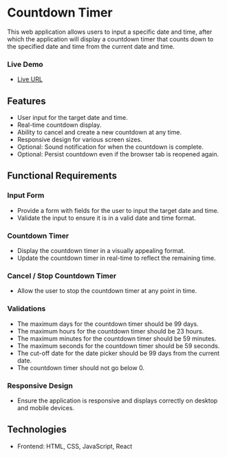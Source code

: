 # Countdown Timer

This web application allows users to input a specific date and time, after which the application will display a countdown timer that counts down to the specified date and time from the current date and time.

### Live Demo

- [Live URL](https://example.com)

## Features

- User input for the target date and time.
- Real-time countdown display.
- Ability to cancel and create a new countdown at any time.
- Responsive design for various screen sizes.
- Optional: Sound notification for when the countdown is complete.
- Optional: Persist countdown even if the browser tab is reopened again.

## Functional Requirements

### Input Form

- Provide a form with fields for the user to input the target date and time.
- Validate the input to ensure it is in a valid date and time format.

### Countdown Timer

- Display the countdown timer in a visually appealing format.
- Update the countdown timer in real-time to reflect the remaining time.

### Cancel / Stop Countdown Timer

- Allow the user to stop the countdown timer at any point in time.

### Validations

- The maximum days for the countdown timer should be 99 days.
- The maximum hours for the countdown timer should be 23 hours.
- The maximum minutes for the countdown timer should be 59 minutes.
- The maximum seconds for the countdown timer should be 59 seconds.
- The cut-off date for the date picker should be 99 days from the current date.
- The countdown timer should not go below 0.

### Responsive Design

- Ensure the application is responsive and displays correctly on desktop and mobile devices.

## Technologies

- Frontend: HTML, CSS, JavaScript, React
